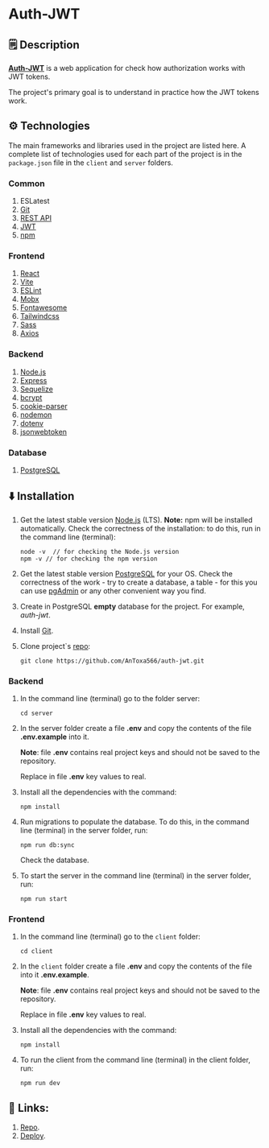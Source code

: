 # Auth-JWT

## 🗒 Description

[**Auth-JWT**](https://auth-jwt-antoxa566.vercel.app/) is a web application for check how authorization works with JWT tokens.

The project's primary goal is to understand in practice how the JWT tokens work.

## ⚙️ Technologies

The main frameworks and libraries used in the project are listed here. A complete list of technologies used for each part of the project is in the `package.json` file in the `client` and `server` folders.

### Common

1. ESLatest
2. [Git](https://git-scm.com/doc)
3. [REST API](https://www.restapitutorial.com/lessons/restquicktips.html)
4. [JWT](https://en.wikipedia.org/wiki/JSON_Web_Token)
5. [npm](<https://en.wikipedia.org/wiki/Npm_(software)>)

### Frontend

1. [React](https://reactjs.org/docs/getting-started.html)
2. [Vite](https://vitejs.dev/)
3. [ESLint](https://eslint.org/docs/user-guide/getting-started)
4. [Mobx](https://mobx.js.org/README.html)
5. [Fontawesome](https://fontawesome.com/)
6. [Tailwindcss](https://tailwindcss.com/)
7. [Sass](https://sass-lang.com/guide/)
8. [Axios](https://axios-http.com/)

### Backend

1. [Node.js](https://nodejs.org/en/)
2. [Express](https://expressjs.com/)
3. [Sequelize](https://sequelize.org/)
4. [bcrypt](https://www.npmjs.com/package/bcrypt)
5. [cookie-parser](https://www.npmjs.com/package/cookie-parser)
6. [nodemon](https://www.npmjs.com/package/nodemon)
7. [dotenv](https://www.npmjs.com/package/dotenv)
8. [jsonwebtoken](https://www.npmjs.com/package/jsonwebtoken)

### Database

1. [PostgreSQL](https://www.postgresql.org/)

## ⬇️ Installation

1.  Get the latest stable version [Node.js](https://nodejs.org/en/ 'Node.js') (LTS). **Note:** npm will be installed automatically. Check the correctness of the installation: to do this, run in the command line (terminal):

    ```
    node -v  // for checking the Node.js version
    npm -v // for checking the npm version
    ```

3. Get the latest stable version [PostgreSQL](https://www.postgresql.org/download/ 'PostgreSQL') for your OS. Check the correctness of the work - try to create a database, a table - for this you can use [pgAdmin](https://www.pgadmin.org/ 'pgAdmin') or any other convenient way you find.

4. Create in PostgreSQL **empty** database for the project. For example, _auth-jwt_.

5.  Install [Git](https://git-scm.com/).

6.  Clone project`s [repo](https://github.com/AnToxa566/auth-jwt):

    ```
    git clone https://github.com/AnToxa566/auth-jwt.git
    ```

### Backend

1.  In the command line (terminal) go to the folder server:

    ```
    cd server
    ```

2.  In the server folder create a file **.env** and copy the contents of the file **.env.example** into it.

    **Note**: file **.env** contains real project keys and should not be saved to the repository.

    Replace in file **.env** key values to real.

3. Install all the dependencies with the command:

    ```
    npm install
    ```

4.  Run migrations to populate the database. To do this, in the command line (terminal) in the server folder, run:

    ```
    npm run db:sync
    ```

    Check the database.

5.  To start the server in the command line (terminal) in the server folder, run:

    ```
    npm run start
    ```

### Frontend

1.  In the command line (terminal) go to the `client` folder:

    ```
    cd client
    ```

2.  In the `client` folder create a file **.env** and copy the contents of the file into it **.env.example**.

    **Note**: file **.env** contains real project keys and should not be saved to the repository.

    Replace in file **.env** key values to real.

3. Install all the dependencies with the command:

    ```
    npm install
    ```

4.  To run the client from the command line (terminal) in the client folder, run:

    ```
    npm run dev
    ```

## 🔗 Links:

1. [Repo](https://github.com/AnToxa566/auth-jwt).
2. [Deploy](https://auth-jwt-antoxa566.vercel.app/).
